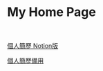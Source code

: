 # My Home Page
<br>

[個人簡歷 Notion版](https://www.notion.so/CV-2e3581ade35845db9deb04fb5e430980)
<br>

[個人簡歷備用](https://github.com/ChivialK/MyHomePage/CV.md)
<br>
